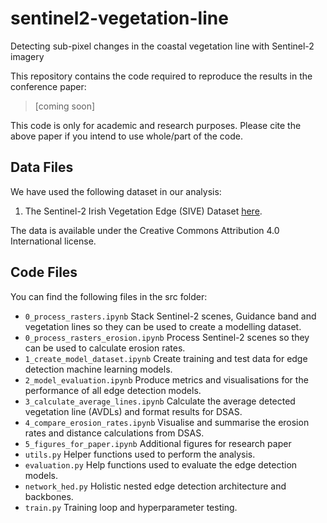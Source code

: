 # sentinel2-vegetation-line
Detecting sub-pixel changes in the coastal vegetation line with Sentinel-2 imagery

This repository contains the code required to reproduce the results in the conference paper:

> [coming soon]

This code is only for academic and research purposes. Please cite the above paper if you intend to use whole/part of the code. 

## Data Files

We have used the following dataset in our analysis: 

1. The Sentinel-2 Irish Vegetation Edge (SIVE) Dataset [here](https://zenodo.org/records/17122999).

 The data is available under the Creative Commons Attribution 4.0 International license.

## Code Files
You can find the following files in the src folder:

- `0_process_rasters.ipynb` Stack Sentinel-2 scenes, Guidance band and vegetation lines so they can be used to create a modelling dataset.
- `0_process_rasters_erosion.ipynb` Process Sentinel-2 scenes so they can be used to calculate erosion rates.
- `1_create_model_dataset.ipynb` Create training and test data for edge detection machine learning models.
- `2_model_evaluation.ipynb` Produce metrics and visualisations for the performance of all edge detection models.
- `3_calculate_average_lines.ipynb` Calculate the average detected vegetation line (AVDLs) and format results for DSAS.
- `4_compare_erosion_rates.ipynb` Visualise and summarise the erosion rates and distance calculations from DSAS.
- `5_figures_for_paper.ipynb` Additional figures for research paper
- `utils.py` Helper functions used to perform the analysis. 
- `evaluation.py` Help functions used to evaluate the edge detection models.
- `network_hed.py` Holistic nested edge detection architecture and backbones.
- `train.py` Training loop and hyperparameter testing.
